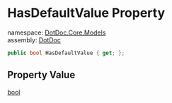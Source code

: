 ﻿# HasDefaultValue Property

namespace: [DotDoc\.Core\.Models](../../DotDoc.Core.Models.md)<br />
assembly: [DotDoc](../../../DotDoc.md)



```csharp
public bool HasDefaultValue { get; };
```

## Property Value

[bool](https://docs.microsoft.com/ja-jp/dotnet/api/System.Boolean)

